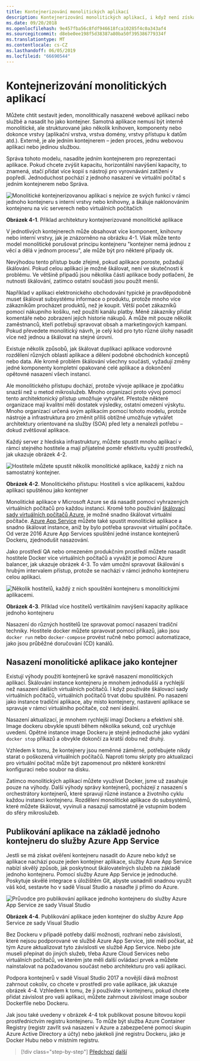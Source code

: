```yaml
---
title: Kontejnerizování monolitických aplikací
description: Kontejnerizování monolitických aplikací, i když není získáte všechny výhody z architektury mikroslužeb, je důležité nasazení výhod, které může doručit okamžitě.
ms.date: 09/20/2018
ms.openlocfilehash: 9e457fba56c8fdf946618fca10285f4c0a343af4
ms.sourcegitcommit: d8ebe0ee198f5d38387a80ba50f395386779334f
ms.translationtype: MT
ms.contentlocale: cs-CZ
ms.lasthandoff: 06/05/2019
ms.locfileid: "66690544"
---
```

# <a name="containerizing-monolithic-applications"></a>Kontejnerizování monolitických aplikací

Můžete chtít sestavit jeden, monolithically nasazené webové aplikaci nebo službě a nasadit ho jako kontejner. Samotná aplikace nemusí být interně monolitické, ale strukturované jako několik knihoven, komponenty nebo dokonce vrstvy (aplikační vrstva, vrstva domény, vrstvy přístupu k datům atd.). Externě, je ale jedním kontejnerem – jeden proces, jednu webovou aplikaci nebo jedinou službou.

Správa tohoto modelu, nasadíte jedním kontejnerem pro reprezentaci aplikace. Pokud chcete zvýšit kapacitu, horizontální navýšení kapacity, to znamená, stačí přidat více kopií s nástroji pro vyrovnávání zatížení v popředí. Jednoduchost pochází z jednoho nasazení ve virtuální počítač s jedním kontejnerem nebo Správa.

![Monolitické kontejnerizovanou aplikaci s nejvíce ze svých funkcí v rámci jednoho kontejneru s interní vrstvy nebo knihovny, a škáluje naklonováním kontejneru na víc serverech nebo virtuálních počítačích](./media/image1.png)

**Obrázek 4-1**. Příklad architektury kontejnerizované monolitické aplikace

V jednotlivých kontejnerech může obsahovat více komponent, knihovny nebo interní vrstvy, jak je znázorněno na obrázku 4-1. Však může tento model monolitické porušovat principu kontejneru "kontejner nemá jednou z věcí a dělá v jednom procesu", ale může být pro některé případy ok.

Nevýhodou tento přístup bude zřejmé, pokud aplikace poroste, požadují škálování. Pokud celou aplikaci je možné škálovat, není ve skutečnosti k problému. Ve většině případů jsou několika částí aplikace body potlačení, že nutnosti škálování, zatímco ostatní součásti jsou použít menší.

Například v aplikaci elektronického obchodování typické je pravděpodobně muset škálovat subsystému informace o produktu, protože mnoho více zákazníkům procházet produktů, než je koupit. Větší počet zákazníků pomocí nákupního košíku, než použití kanálu platby. Méně zákazníky přidat komentáře nebo zobrazení jejich historie nákupů. A může mít pouze několik zaměstnanců, kteří potřebují spravovat obsah a marketingových kampaní. Pokud převedete monolitický návrh, je celý kód pro tyto různé úlohy nasadit více než jednou a škálovat na stejné úrovni.

Existuje několik způsobů, jak škálovat duplikaci aplikace vodorovné rozdělení různých oblastí aplikace a dělení podobné obchodních konceptů nebo data. Ale kromě problém škálování všechny součásti, vyžadují změny jedné komponenty kompletní opakované celé aplikace a dokončení opětovné nasazení všech instancí.

Ale monolitického přístupu dochází, protože vývoje aplikace je zpočátku snazší než u metod mikroslužeb. Mnoho organizací proto vývoj pomocí tento architektonický přístup umožňuje vytvářet. Přestože některé organizace mají kvalitní měli dostatek výsledky, ostatní omezení výskytu. Mnoho organizací určená svým aplikacím pomocí tohoto modelu, protože nástroje a infrastruktura pro změnit příliš obtížné umožňuje vytvářet architektury orientované na služby (SOA) před lety a nenalezli potřebu – dokud zvětšoval aplikace.

Každý server z hlediska infrastruktury, můžete spustit mnoho aplikací v rámci stejného hostitele a mají přijatelné poměr efektivitu využití prostředků, jak ukazuje obrázek 4-2.

![Hostitele můžete spustit několik monolitické aplikace, každý z nich na samostatný kontejner.](./media/image2.png)

**Obrázek 4-2**. Monolitického přístupu: Hostiteli s více aplikacemi, každou aplikaci spuštěnou jako kontejner

Monolitické aplikace v Microsoft Azure se dá nasadit pomocí vyhrazených virtuálních počítačů pro každou instanci. Kromě toho používání [škálovací sady virtuálních počítačů Azure](https://azure.microsoft.com/documentation/services/virtual-machine-scale-sets/), je možné snadno škálovat virtuální počítače. [Azure App Service](https://azure.microsoft.com/services/app-service/) můžete také spustit monolitické aplikace a snadno škálovat instance, aniž by bylo potřeba spravovat virtuální počítače. Od verze 2016 Azure App Services spuštění jedné instance kontejnerů Dockeru, zjednodušit nasazování.

Jako prostředí QA nebo omezeném produkčním prostředí můžete nasadit hostitele Docker více virtuálních počítačů a vyvážit je pomocí Azure balancer, jak ukazuje obrázek 4-3. To vám umožní spravovat škálování s hrubým intervalem přístup, protože se nachází v rámci jednoho kontejneru celou aplikaci.

![Několik hostitelů, každý z nich spouštění kontejneru s monolitickými aplikacemi.](./media/image3.png)

**Obrázek 4-3**. Příklad více hostitelů vertikálním navýšení kapacity aplikace jednoho kontejneru

Nasazení do různých hostitelů lze spravovat pomocí nasazení tradiční techniky. Hostitele docker můžete spravovat pomocí příkazů, jako jsou `docker run` nebo `docker-compose` provést ručně nebo pomocí automatizace, jako jsou průběžné doručování (CD) kanálů.

## <a name="deploying-a-monolithic-application-as-a-container"></a>Nasazení monolitické aplikace jako kontejner

Existují výhody použití kontejnerů ke správě nasazení monolitických aplikací. Škálování instance kontejneru je mnohem jednodušší a rychlejší než nasazení dalších virtuálních počítačů. I když používáte škálovací sady virtuálních počítačů, virtuálních počítačů trvat dobu spuštění. Po nasazení jako instance tradiční aplikace, aby místo kontejnery, nastavení aplikace se spravuje v rámci virtuálního počítače, což není ideální.

Nasazení aktualizací, je mnohem rychlejší imagí Dockeru a efektivní sítě. Image dockeru obvykle spustí během několika sekund, což urychluje uvedení. Opětné instance image Dockeru je stejně jednoduché jako vydání `docker stop` příkazů a obvykle dokončí za kratší dobu než druhý.

Vzhledem k tomu, že kontejnery jsou neměnné záměrné, potřebujete nikdy starat o poškozená virtuálních počítačů. Naproti tomu skripty pro aktualizaci pro virtuální počítač může být zapomenout pro některé konkrétní konfiguraci nebo soubor na disku.

Zatímco monolitických aplikací můžete využívat Docker, jsme už zasahuje pouze na výhody. Další výhody správy kontejnerů, pocházejí z nasazení s orchestrátory kontejnerů, které spravují různé instance a životního cyklu každou instanci kontejneru. Rozdělení monolitické aplikace do subsystémů, které můžete škálovat, vyvinuli a nasazují samostatně je vstupním bodem do sféry mikroslužeb.

## <a name="publishing-a-single-container-based-application-to-azure-app-service"></a>Publikování aplikace na základě jednoho kontejneru do služby Azure App Service

Jestli se má získat ověření kontejneru nasadit do Azure nebo když se aplikace nachází pouze jeden kontejner aplikace, služby Azure App Service nabízí skvělý způsob, jak poskytnout škálovatelných služeb na základě jednoho kontejneru. Pomocí služby Azure App Service je jednoduché. Poskytuje skvělé integrace s úložištěm Git, abyste usnadnili snadnou využít váš kód, sestavte ho v sadě Visual Studio a nasaďte ji přímo do Azure.

![Průvodce pro publikování aplikace jednoho kontejneru do služby Azure App Service ze sady Visual Studio](./media/image4.png)

**Obrázek 4-4**. Publikování aplikace jeden kontejner do služby Azure App Service ze sady Visual Studio

Bez Dockeru v případě potřeby další možnosti, rozhraní nebo závislosti, které nejsou podporované ve službě Azure App Service, jste měli počkat, až tým Azure aktualizovat tyto závislosti ve službě App Service. Nebo jste museli přepínat do jiných služeb, třeba Azure Cloud Services nebo virtuálních počítačů, ve kterém jste měli další ovládací prvek a můžete nainstalovat na požadovanou součást nebo architekturu pro vaši aplikaci.

Podpora kontejnerů v sadě Visual Studio 2017 a novější dává možnost zahrnout cokoliv, co chcete v prostředí pro vaše aplikace, jak ukazuje obrázek 4-4. Vzhledem k tomu, že ji používáte v kontejneru, pokud chcete přidat závislost pro vaši aplikaci, můžete zahrnout závislost image soubor Dockerfile nebo Dockeru.

Jak jsou také uvedeny v obrázek 4-4 tok publikovat posune bitovou kopii prostřednictvím registru kontejneru. To může být služba Azure Container Registry (registr zavřít svá nasazení v Azure a zabezpečené pomocí skupin Azure Active Directory a účty) nebo jakékoli jiné registru Dockeru, jako je Docker Hubu nebo v místním registru.

>[!div class="step-by-step"]
>[Předchozí](index.md)
>[další](docker-application-state-data.md)

